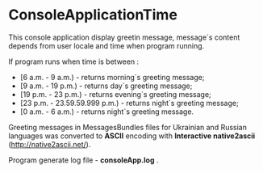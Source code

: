 # ConsoleApplicationTime

This console application display greetin message, message`s content depends from user locale and time when program running.

If program runs when time is between :
- [6 a.m. - 9 a.m.) - returns morning`s greeting message;
- [9 a.m. - 19 p.m.) - returns day`s greeting message;
- [19 p.m. - 23 p.m.) - returns evening`s greeting message;
- [23 p.m. - 23.59.59.999 p.m.)  - returns night`s greeting message;
- [0 a.m. - 6 a.m.)  - returns night`s greeting message.

Greeting messages in  MessagesBundles files for Ukrainian and Russian languages was converted to <b>ASCII</b> encoding with <b>Interactive native2ascii</b> (http://native2ascii.net/).

Program generate log file - <b>consoleApp.log</b> .
